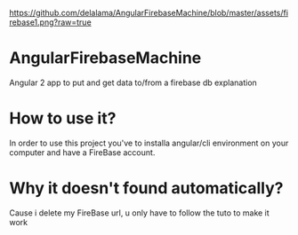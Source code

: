 https://github.com/delalama/AngularFirebaseMachine/blob/master/assets/firebase1.png?raw=true
# AngularFirebaseMachine
Angular 2 app to put and get data to/from a firebase db explanation
# How to use it?
In order to use this project you've to installa angular/cli environment on your computer and have a FireBase account.
# Why it doesn't found automatically?
Cause i delete my FireBase url, u only have to follow the tuto to make it work
